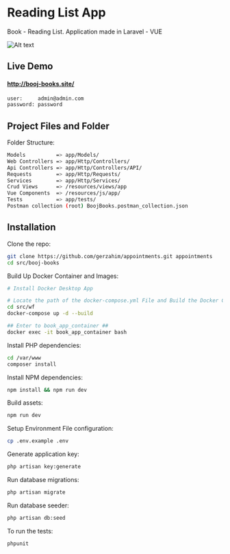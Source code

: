 # Reading List App

Book - Reading List. Application made in Laravel - VUE

![Alt text](http://gerzahim.com/img/port_boojbooks.png "Book - Reading List")


## Live Demo
#### http://booj-books.site/
```sh
user:     admin@admin.com
password: password
```


## Project Files and Folder

Folder Structure:

```sh
Models          => app/Models/
Web Controllers => app/Http/Controllers/
Api Controllers => app/Http/Controllers/API/
Requests        => app/Http/Requests/
Services        => app/Http/Services/
Crud Views      => /resources/views/app
Vue Components  => /resources/js/app/
Tests           => app/tests/
Postman collection (root) BoojBooks.postman_collection.json    
```


## Installation

Clone the repo:

```sh
git clone https://github.com/gerzahim/appointments.git appointments
cd src/booj-books
```

Build Up Docker Container and Images:
```sh
# Install Docker Desktop App

# Locate the path of the docker-compose.yml File and Build the Docker Container
cd src/wf
docker-compose up -d --build

## Enter to book_app_container ##
docker exec -it book_app_container bash
```

Install PHP dependencies:
```sh
cd /var/www
composer install
```

Install NPM dependencies:

```sh
npm install && npm run dev
```

Build assets:

```sh
npm run dev
```

Setup Environment File configuration:

```sh
cp .env.example .env
```

Generate application key:

```sh
php artisan key:generate
```

Run database migrations:

```sh
php artisan migrate
```

Run database seeder:

```sh
php artisan db:seed
```


To run the tests:
```
phpunit
```
